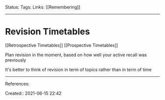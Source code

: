 Status:
Tags: 
Links: [[Remembering]]
___
# Revision Timetables
[[Retrospective Timetables]]
[[Prospective Timetables]]

Plan revision in the moment, based on how well your active recall was previously

It's better to think of revision in term of topics rather than in term of time
___
References:

Created:: 2021-06-15 22:42